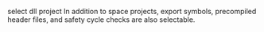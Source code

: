 
select dll project
In addition to space projects, export symbols, precompiled header files, and safety cycle checks are also selectable.

